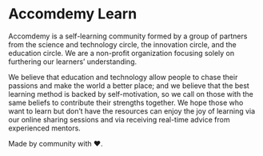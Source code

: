 # Accomdemy Learn 

Accomdemy is a self-learning community formed by a group of partners from the science and technology circle, the innovation circle, and the education circle. We are a non-profit organization focusing solely on furthering our learners’ understanding. 

We believe that education and technology allow people to chase their passions and make the world a better place; and we believe that the best learning method is backed by self-motivation, so we call on those with the same beliefs to contribute their strengths together. We hope those who want to learn but don’t have the resources can enjoy the joy of learning via our online sharing sessions and via receiving real-time advice from experienced mentors.


Made by community with ❤️. 